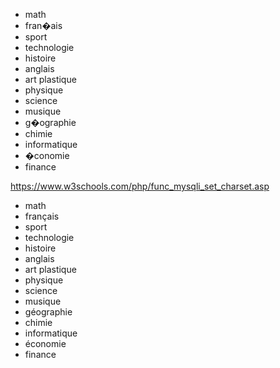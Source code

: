 * math
* fran�ais
* sport
* technologie
* histoire
* anglais
* art plastique
* physique
* science
* musique
* g�ographie
* chimie
* informatique
* �conomie
* finance

https://www.w3schools.com/php/func_mysqli_set_charset.asp
* math
* français
* sport
* technologie
* histoire
* anglais
* art plastique
* physique
* science
* musique
* géographie
* chimie
* informatique
* économie
* finance